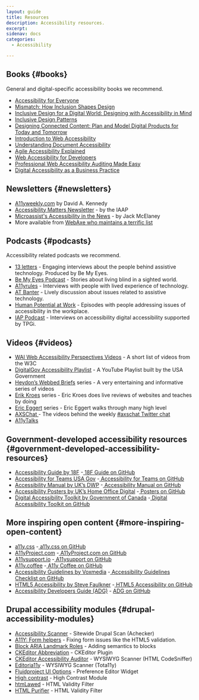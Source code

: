 ```yaml
---
layout: guide
title: Resources
description: Accessibility resources.
excerpt: 
sidenav: docs
categories:
  - Accessibility

---
```


## Books {#books}

General and digital-specific accessibility books we recommend.



*   [Accessibility for Everyone](https://abookapart.com/products/accessibility-for-everyone)
*   [Mismatch: How Inclusion Shapes Design](https://mitpress.mit.edu/books/mismatch)
*   [Inclusive Design for a Digital World: Designing with Accessibility in Mind](https://www.amazon.com/Inclusive-Design-Digital-World-Accessibility/dp/148425015X)
*   [Inclusive Design Patterns](https://www.amazon.com/Inclusive-Design-Patterns-Heydon-Pickering-ebook/dp/B01MAXK8XR)
*   [Designing Connected Content: Plan and Model Digital Products for Today and Tomorrow](https://www.amazon.com/Designing-Connected-Content-Products-Tomorrow/dp/0134763386 )
*   [Introduction to Web Accessibility](https://pressbooks.library.ryerson.ca/iwacc/)
*   [Understanding Document Accessibility](https://pressbooks.library.ryerson.ca/docs/)
*   [Agile Accessibility Explained](https://www.amazon.com/Agile-Accessibility-Explained-sustainable-development/dp/1689182733/ref=sr_1_2?dchild=1&keywords=Agile+Accessibility+Explained&qid=1615337578&sr=8-2)
*   [Web Accessibility for Developers](https://pressbooks.library.ryerson.ca/wafd/)
*   [Professional Web Accessibility Auditing Made Easy](https://pressbooks.library.ryerson.ca/pwaa/)
*   [Digital Accessibility as a Business Practice](https://pressbooks.library.ryerson.ca/dabp/)


## Newsletters {#newsletters}



*   [A11yweekly.com](https://a11yweekly.com/) by David A. Kennedy
*   [Accessibility Matters Newsletter](https://www.accessibilityassociation.org/content.asp?contentid=167) - by the IAAP
*   [Microassist's Accessibility in the News](https://www.microassist.com/digital-access/news/) -  by Jack McElaney
*   More available from [WebAxe who maintains a terrific list](http://www.webaxe.org/digital-accessibility-newsletters/)


## Podcasts {#podcasts}

Accessibility related podcasts we recommend.



*   [13 letters](https://www.bemyeyes.com/podcasts-show/13-letters) - Engaging interviews about the people behind assistive technology. Produced by Be My Eyes. 
*   [Be My Eyes Podcast](https://www.bemyeyes.com/podcasts-show/the-be-my-eyes-podcast) -  Stories about living blind in a sighted world.
*   [A11yrules](https://a11yrules.com/) - Interviews with people with lived experience of technology. 
*   [AT Banter](https://atbanter.com/) - Lively discussion about issues related to assistive technology. 
*   [Human Potential at Work](https://www.ruhglobal.com/podcasthuman-potential-work/) - Episodes with people addressing issues of accessibility in the workplace. 
*   [IAP Podcast](https://interactiveaccessibility.com/iap-podcasts) - Interviews on accessibility digital accessibility supported by TPGi. 


## Videos {#videos}



*   [WAI Web Accessibility Perspectives Videos](https://www.w3.org/WAI/perspective-videos/) - A short list of videos from the W3C
*   [DigitalGov Accessibility Playlist](https://www.youtube.com/playlist?list=PLd9b-GuOJ3nFHykZgRBZ7_bzwfZ526rxm) - A YouTube Playlist built by the USA Government
*   [Heydon’s Webbed Briefs](https://briefs.video/) series - A very entertaining and informative series of videos
*   [Erik Kroes](https://www.youtube.com/channel/UCwrpGO76k2HyUQspl-rG2eQ/videos) series - Eric Kroes does live reviews of websites and teaches by doing
*   [Eric Eggert](https://www.youtube.com/c/EricEggert) series - Eric Eggert walks through many high level 
*   [AXSChat ](https://www.youtube.com/channel/UCtXmNJEMGmHK9VArQNnvxAw/videos)- The videos behind the weekly [#axschat Twitter chat](https://twitter.com/search?q=%23axschat&src=typed_query&f=live)
*   [A11yTalks ](https://www.youtube.com/channel/UC__nH6oZrFXcUevljYJKbsw)


## Government-developed accessibility resources {#government-developed-accessibility-resources}



*   [Accessibility Guide by 18F](https://accessibility.18f.gov/) -[ 18F Guide on GitHub](https://github.com/18F/accessibility)
*   [Accessibility for Teams USA Gov](https://accessibility.digital.gov/) -[ Accessibility for Teams on GitHub](https://github.com/GSA/accessibility-for-teams)
*   [Accessibility Manual by UK’s DWP](https://accessibility-manual.dwp.gov.uk/) -[ Accessibility Manual on GitHub](https://github.com/dwp/accessibility-manual)
*   [Accessibility Posters by UK’s Home Office Digital](https://accessibility.blog.gov.uk/2016/09/02/dos-and-donts-on-designing-for-accessibility/) -[ Posters on GitHub](https://github.com/UKHomeOffice/posters)
*   [Digital Accessibility Toolkit by Government of Canada](https://canada-ca.github.io/a11y/index.html) -[ Digital Accessibility Toolkit on GitHub](https://github.com/canada-ca/a11y/)


## More inspiring open content {#more-inspiring-open-content}



*   [a11y.css](https://ffoodd.github.io/a11y.css/) -[ a11y.css on GitHub](https://github.com/ffoodd/a11y.css)
*   [A11yProject.com](https://www.a11yproject.com/) -[ A11yProject.com on GitHub](https://github.com/a11yproject/a11yproject.com)
*   [A11ysupport.io](https://a11ysupport.io/) -[ A11ysupport on GitHub](https://github.com/accessibilitysupported/a11ysupport.io)
*   [A11y.coffee](https://a11y.coffee/) -[ A11y Coffee on GitHub](https://github.com/amberleyromo/a11y-coffee)
*   [Accessibility Guidelines by Voxmedia](https://accessibility.voxmedia.com/) -[ Accessibility Guidelines Checklist on GitHub](https://github.com/voxmedia/accessibility/)
*   [HTML5 Accessibility by Steve Faulkner](https://html5accessibility.com/) -[ HTML5 Accessibility on GitHub](https://github.com/stevefaulkner/HTML5accessibility)
*   [Accessibility Developers Guide (ADG)](https://www.accessibility-developer-guide.com/) - [ADG on GitHub](https://github.com/Access4all/adg/)


## Drupal accessibility modules {#drupal-accessibility-modules}



*   [Accessibility Scanner](https://www.drupal.org/project/accessibility_scanner) - Sitewide Drupal Scan (Achecker)
*   [A11Y: Form helpers](https://www.drupal.org/project/a11y_form_helpers) - Fixing form issues like the HTML5 validation.
*   [Block ARIA Landmark Roles](https://www.drupal.org/project/block_aria_landmark_roles) - Adding semantics to blocks
*   [CKEditor Abbreviation](https://www.drupal.org/project/ckeditor_abbreviation) - CKEditor Plugin
*   [CKEditor Accessibility Auditor](https://www.drupal.org/project/ckeditor_accessibility_auditor) - WYSIWYG Scanner (HTML CodeSniffer)
*   [Editoria11y](https://www.drupal.org/project/editoria11y) - WYSIWYG Scanner (Tota11y)
*   [Fluidproject UI Options](https://www.drupal.org/project/fluidui) - Preference Editor Widget
*   [High contrast](https://www.drupal.org/project/high_contrast) - High Contrast Module
*   [htmLawed](https://www.drupal.org/project/htmlawed) - HTML Validity Filter
*   [HTML Purifier](https://www.drupal.org/project/htmlpurifier) - HTML Validity Filter